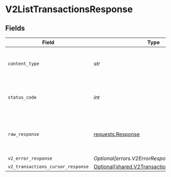 # V2ListTransactionsResponse


## Fields

| Field                                                                                                | Type                                                                                                 | Required                                                                                             | Description                                                                                          |
| ---------------------------------------------------------------------------------------------------- | ---------------------------------------------------------------------------------------------------- | ---------------------------------------------------------------------------------------------------- | ---------------------------------------------------------------------------------------------------- |
| `content_type`                                                                                       | *str*                                                                                                | :heavy_check_mark:                                                                                   | HTTP response content type for this operation                                                        |
| `status_code`                                                                                        | *int*                                                                                                | :heavy_check_mark:                                                                                   | HTTP response status code for this operation                                                         |
| `raw_response`                                                                                       | [requests.Response](https://requests.readthedocs.io/en/latest/api/#requests.Response)                | :heavy_check_mark:                                                                                   | Raw HTTP response; suitable for custom response parsing                                              |
| `v2_error_response`                                                                                  | *Optional[errors.V2ErrorResponse]*                                                                   | :heavy_minus_sign:                                                                                   | Error                                                                                                |
| `v2_transactions_cursor_response`                                                                    | [Optional[shared.V2TransactionsCursorResponse]](../../models/shared/v2transactionscursorresponse.md) | :heavy_minus_sign:                                                                                   | OK                                                                                                   |